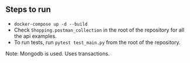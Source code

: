 ## Steps to run
 - ``docker-compose up -d --build``
 - Check ```Shopping.postman_collection``` in the root of the repository for all the api examples.
 - To run tests, run ```pytest test_main.py``` from the root of the repository. 

Note: Mongodb is used. Uses transactions.
